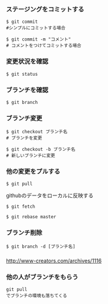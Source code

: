 
### ステージングをコミットする
```
$ git commit 
#シンプルにコミットする場合

$ git commit -m "コメント"
# コメントをつけてコミットする場合
```
### 変更状況を確認
```
$ git status
```
### ブランチを確認
```
$ git branch
```
### ブランチ変更
```
$ git checkout ブランチ名
# ブランチを変更

$ git checkout -b ブランチ名
# 新しいブランチに変更
```
### 他の変更をプルする
```
$ git pull 
```
githubのデータをローカルに反映する
```
$ git fetch
```
```
$ git rebase master 
```

### ブランチ削除
```
$ git branch -d [ブランチ名]
```

### 
http://www-creators.com/archives/1116
### 他の人がブランチをもらう
```
git pull
でブランチの環境も落ちてくる
```
